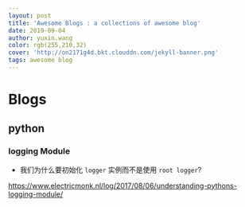 ```yaml
---
layout: post
title: 'Awesome Blogs : a collections of awesome blog'
date: 2019-09-04
author: yuxin.wang
color: rgb(255,210,32)
cover: 'http://on2171g4d.bkt.clouddn.com/jekyll-banner.png'
tags: awesome blog
---
```


# Blogs

## python

### logging Module

- 我们为什么要初始化 `logger` 实例而不是使用 `root logger`?

https://www.electricmonk.nl/log/2017/08/06/understanding-pythons-logging-module/